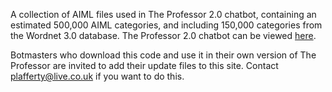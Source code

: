A collection of AIML files used in The Professor 2.0 chatbot, containing an estimated 500,000 AIML categories, and including 150,000 categories from the Wordnet 3.0 database. The Professor 2.0 chatbot can be viewed <a href='http://www.pandorabots.com/pandora/talk?botid=a35d06771e340628'>here</a>.

Botmasters who download this code and use it in their own version of The Professor are invited to add their update files to this site. Contact plafferty@live.co.uk if you want to do this.